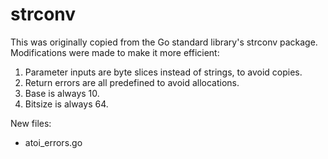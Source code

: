 # strconv

This was originally copied from the Go standard library's strconv package.
Modifications were made to make it more efficient:
1. Parameter inputs are byte slices instead of strings, to avoid copies.
2. Return errors are all predefined to avoid allocations.
3. Base is always 10.
4. Bitsize is always 64.

New files:
* atoi_errors.go